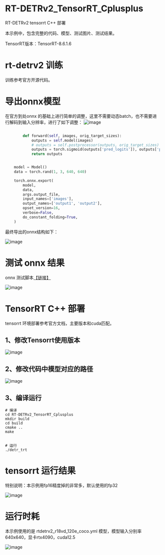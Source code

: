# RT-DETRv2_TensorRT_Cplusplus
RT-DETRv2 tensorrt C++ 部署


本示例中，包含完整的代码、模型、测试图片、测试结果。

TensorRT版本：TensorRT-8.6.1.6

# rt-detrv2 训练

训练参考官方开源代码。

# 导出onnx模型

在官方到处onnx 的基础上进行简单的调整，这里不需要动态batch，也不需要进行解码到输入分辨率，进行了如下调整：
![image](https://github.com/user-attachments/assets/e30f5f92-d1b7-48d3-856d-13071500807d)

```python

        def forward(self, images, orig_target_sizes):
            outputs = self.model(images)
            # outputs = self.postprocessor(outputs, orig_target_sizes)
            outputs = torch.sigmoid(outputs['pred_logits']), outputs['pred_boxes']
            return outputs


    model = Model()
    data = torch.rand(1, 3, 640, 640)

    torch.onnx.export(
        model, 
        data,
        args.output_file,
        input_names=['images'],
        output_names=['output1', 'output2'],
        opset_version=16, 
        verbose=False,
        do_constant_folding=True,
    )

```

最终导出的onnx结构如下：

![image](https://github.com/user-attachments/assets/745c1746-f0b4-4f88-8ff7-f590f204f504)

# 测试 onnx 结果

onnx 测试脚本[【链接】](https://github.com/cqu20160901/RT-DETRv2_TensorRT_Cplusplus/tree/main/onnx_demo)

![image](https://github.com/user-attachments/assets/5baa105d-82ba-4af0-a5d3-b909b24f7a8f)

# TensorRT C++ 部署

tensorrt 环境部署参考官方文档，主要版本和cuda匹配。

## 1、修改Tensorrt使用版本

![image](https://github.com/user-attachments/assets/6c56e200-8914-4942-a642-931937c112ef)

## 2、修改代码中模型对应的路径

![image](https://github.com/user-attachments/assets/c144430c-9150-458b-ba85-f50a7ee4e9dc)

## 3、编译运行

```shellpower
# 编译
cd RT-DETRv2_TensorRT_Cplusplus
mkdir build
cd build
cmake ..
make


# 运行
./detr_trt
```

# tensorrt 运行结果

特别说明：本示例用fp16精度掉的非常多，默认使用的fp32

![image](https://github.com/user-attachments/assets/c0201497-bf09-4d7f-a8e7-de0e833b98a5)

# 运行时耗

本示例使用的是 rtdetrv2_r18vd_120e_coco.yml 模型，模型输入分别率640x640，显卡rtx4090，cuda12.5

![image](https://github.com/user-attachments/assets/f29015f0-7b3f-496c-beaf-963783e5f6d9)


